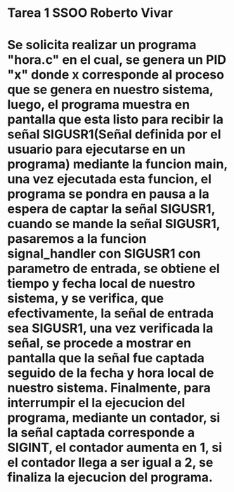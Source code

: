 # Tarea 1 SSOO Roberto Vivar
# Se solicita realizar un programa "hora.c" en el cual, se genera un PID "x" donde x corresponde al proceso que se genera en nuestro sistema, luego, el programa muestra en pantalla que esta listo para recibir la señal SIGUSR1(Señal definida por el usuario para ejecutarse en un programa) mediante la funcion main, una vez ejecutada esta funcion, el programa se pondra en pausa a la espera de captar la señal SIGUSR1, cuando se mande la señal SIGUSR1, pasaremos a la funcion signal_handler con SIGUSR1 con parametro de entrada, se obtiene el tiempo y fecha local de nuestro sistema, y se verifica, que efectivamente, la señal de entrada sea SIGUSR1, una vez verificada la señal, se procede a mostrar en pantalla que la señal fue captada seguido de la fecha y hora local de nuestro sistema. Finalmente, para interrumpir el la ejecucion del programa, mediante un contador, si la señal captada corresponde a SIGINT, el contador aumenta en 1, si el contador llega a ser igual a 2, se finaliza la ejecucion del programa. 
